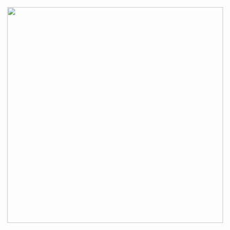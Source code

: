<img src="https://github.com/user-attachments/assets/db4f4801-01e6-45e9-92b9-511283448041" width="500" height="500">
